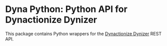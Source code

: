 # Dyna Python: Python API for Dynactionize Dynizer

This package contains Python wrappers for the [Dynactionize Dynizer](http://dynactionize.com) REST API.


